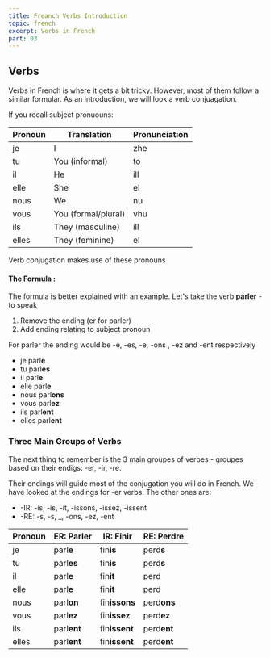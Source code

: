 ```yaml
---
title: Freanch Verbs Introduction
topic: french
excerpt: Verbs in French
part: 03
---
```


## Verbs

Verbs in French is where it gets a bit tricky. However, most of them follow a similar formular. As an introduction, we will look a verb conjuagation.

If you recall subject pronuouns:

| Pronoun | Translation         | Pronunciation |
| ------- | ------------------- | ------------- |
| je      | I                   | zhe           |
| tu      | You (informal)      | to            |
| il      | He                  | ill           |
| elle    | She                 | el            |
| nous    | We                  | nu            |
| vous    | You (formal/plural) | vhu           |
| ils     | They (masculine)    | ill           |
| elles   | They (feminine)     | el            |

Verb conjugation makes use of these pronouns

#### The Formula :

The formula is better explained with an example. Let's take the verb **parler** - to speak

1. Remove the ending (er for parler)
2. Add ending relating to subject pronoun

For parler the ending would be -e, -es, -e, -ons , -ez and -ent respectively

- je parl**e**
- tu parl**es**
- il parl**e**
- elle parl**e**
- nous parl**ons**
- vous parl**ez**
- ils parl**ent**
- elles parl**ent**

### Three Main Groups of Verbs

The next thing to remember is the 3 main groupes of verbes - groupes based on their endigs: -er, -ir, -re.

Their endings will guide most of the conjugation you will do in French. We have looked at the endings for -er verbs. The other ones are:

- -IR: -is, -is, -it, -issons, -issez, -issent
- -RE: -s, -s, \_, -ons, -ez, -ent

| Pronoun | ER: Parler  | IR: Finir     | RE: Perdre  |
| ------- | ----------- | ------------- | ----------- |
| je      | parl**e**   | fin**is**     | perd**s**   |
| tu      | parl**es**  | fin**is**     | perd**s**   |
| il      | parl**e**   | fin**it**     | perd        |
| elle    | parl**e**   | fin**it**     | perd        |
| nous    | parl**on**  | fin**issons** | perd**ons** |
| vous    | parl**ez**  | fin**issez**  | perd**ez**  |
| ils     | parl**ent** | fin**issent** | perd**ent** |
| elles   | parl**ent** | fin**issent** | perd**ent** |
